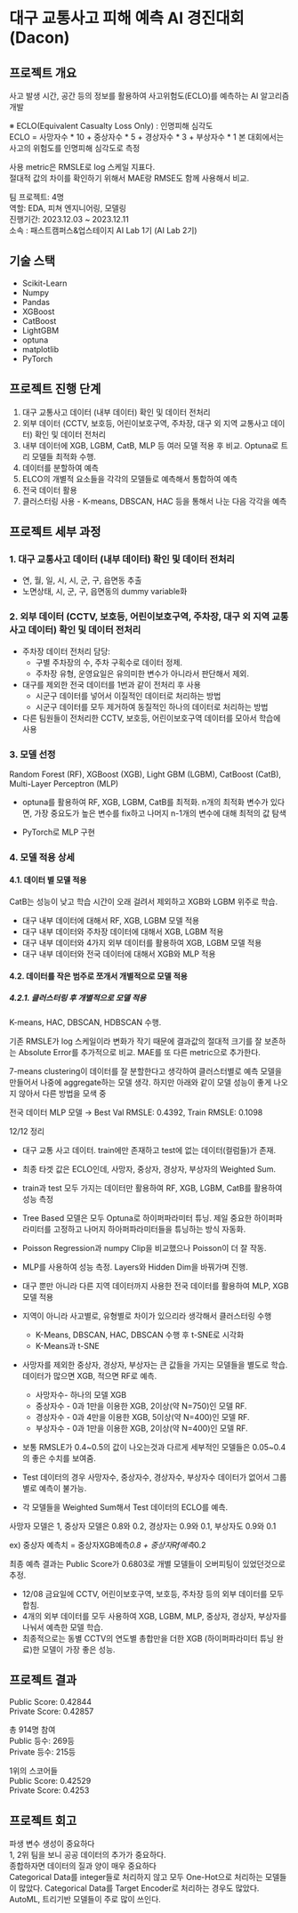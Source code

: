 # 대구 교통사고 피해 예측 AI 경진대회 (Dacon)  
## 프로젝트 개요
사고 발생 시간, 공간 등의 정보를 활용하여 사고위험도(ECLO)를 예측하는 AI 알고리즘 개발  

※ ECLO(Equivalent Casualty Loss Only) : 인명피해 심각도  
ECLO = 사망자수 * 10 + 중상자수 * 5 + 경상자수 * 3 + 부상자수 * 1 본 대회에서는 사고의 위험도를 인명피해 심각도로 측정  

사용 metric은 RMSLE로 log 스케일 지표다.    
절대적 값의 차이를 확인하기 위해서 MAE랑 RMSE도 함께 사용해서 비교. 

팀 프로젝트: 4명   
역할: EDA, 피쳐 엔지니어링, 모델링  
진행기간: 2023.12.03 ~ 2023.12.11  
소속 : 패스트캠퍼스&업스테이지 AI Lab 1기 (AI Lab 2기)  


## 기술 스택
+ Scikit-Learn
+ Numpy
+ Pandas
+ XGBoost
+ CatBoost
+ LightGBM
+ optuna
+ matplotlib
+ PyTorch  


## 프로젝트 진행 단계  
1. 대구 교통사고 데이터 (내부 데이터) 확인 및 데이터 전처리    
2. 외부 데이터 (CCTV, 보호등, 어린이보호구역, 주차장, 대구 외 지역 교통사고 데이터) 확인 및 데이터 전처리  
3. 내부 데이터에 XGB, LGBM, CatB, MLP 등 여러 모델 적용 후 비교. Optuna로 트리 모델들 최적화 수행.  
4. 데이터를 분할하여 예측  
5. ELCO의 개별적 요소들을 각각의 모델들로 예측해서 통합하여 예측  
6. 전국 데이터 활용  
7. 클러스터링 사용 - K-means, DBSCAN, HAC 등을 통해서 나눈 다음 각각을 예측    

## 프로젝트 세부 과정  
### 1. 대구 교통사고 데이터 (내부 데이터) 확인 및 데이터 전처리  
+ 연, 월, 일, 시, 시, 군, 구, 읍면동 추출  
+ 노면상태, 시, 군, 구, 읍면동의 dummy variable화   

### 2. 외부 데이터 (CCTV, 보호등, 어린이보호구역, 주차장, 대구 외 지역 교통사고 데이터) 확인 및 데이터 전처리  

+ 주차장 데이터 전처리 담당:  
    + 구별 주차장의 수, 주차 구획수로 데이터 정제.  
    + 주차장 유형, 운영요일은 유의미한 변수가 아니라서 판단해서 제외.  
+ 대구를 제외한 전국 데이터를 1번과 같이 전처리 후 사용  
    + 시군구 데이터를 넣어서 이질적인 데이터로 처리하는 방법  
    + 시군구 데이터를 모두 제거하여 동질적인 하나의 데이터로 처리하는 방법  
+ 다른 팀원들이 전처리한 CCTV, 보호등, 어린이보호구역 데이터를 모아서 학습에 사용  

### 3. 모델 선정  

Random Forest (RF), XGBoost (XGB), Light GBM (LGBM), CatBoost (CatB), Multi-Layer Perceptron (MLP)

+ optuna를 활용하여 RF, XGB, LGBM, CatB를 최적화. 
n개의 최적화 변수가 있다면, 가장 중요도가 높은 변수를 fix하고 나머지 n-1개의 변수에 대해 최적의 값 탐색

+ PyTorch로 MLP 구현  

### 4. 모델 적용 상세  
#### 4.1. 데이터 별 모델 적용  

CatB는 성능이 낮고 학습 시간이 오래 걸려서 제외하고 XGB와 LGBM 위주로 학습.  

+ 대구 내부 데이터에 대해서 RF, XGB, LGBM 모델 적용
+ 대구 내부 데이터와 주차장 데이터에 대해서 XGB, LGBM 적용
+ 대구 내부 데이터와 4가지 외부 데이터를 활용하여 XGB, LGBM 모델 적용
+ 대구 내부 데이터와 전국 데이터에 대해서 XGB와 MLP 적용  

#### 4.2. 데이터를 작은 범주로 쪼개서 개별적으로 모델 적용 

##### 4.2.1. 클러스터링 후 개별적으로 모델 적용  


K-means, HAC, DBSCAN, HDBSCAN 수행.

기존 RMSLE가 log 스케일이라 변화가 작기 때문에 결과값의 절대적 크기를 잘 보존하는 Absolute Error를 추가적으로 비교. MAE를 또 다른 metric으로 추가한다.

7-means clustering이 데이터를 잘 분할한다고 생각하여 클러스터별로 예측 모델을 만들어서 나중에 aggregate하는 모델 생각. 하지만 아래와 같이 모델 성능이 좋게 나오지 않아서 다른 방법을 모색 중

전국 데이터 MLP 모델 → Best Val RMSLE: 0.4392, Train RMSLE: 0.1098 

12/12 정리
- 대구 교통 사고 데이터. train에만 존재하고 test에 없는 데이터(컬럼들)가 존재.
- 최종 타겟 값은 ECLO인데, 사망자, 중상자, 경상자, 부상자의 Weighted Sum.
- train과 test 모두 가지는 데이터만 활용하여 RF, XGB, LGBM, CatB를 활용하여 성능 측정
- Tree Based 모델은 모두 Optuna로 하이퍼파라미터 튜닝. 제일 중요한 하이퍼파라미터를 고정하고 나머지 하아퍼파라미터들을 튜닝하는 방식 자동화.
- Poisson Regression과 numpy Clip을 비교했으나 Poisson이 더 잘 작동.
- MLP를 사용하여 성능 측정. Layers와 Hidden Dim을 바꿔가며 진행.
- 대구 뿐만 아니라 다른 지역 데이터까지 사용한 전국 데이터를 활용하여 MLP, XGB 모델 적용
- 지역이 아니라 사고별로, 유형별로 차이가 있으리라 생각해서 클러스터링 수행
    - K-Means, DBSCAN, HAC, DBSCAN 수행 후 t-SNE로 시각화
    - K-Means과 t-SNE

- 사망자를 제외한 중상자, 경상자, 부상자는 큰 값들을 가지는 모델들을 별도로 학습. 데이터가 많으면 XGB, 적으면 RF로 예측.
    - 사망자수- 하나의 모델 XGB
    - 중상자수 - 0과 1만을 이용한 XGB, 2이상(약 N=750)인 모델 RF.
    - 경상자수 - 0과 4만을 이용한 XGB, 5이상(약 N=400)인 모델 RF.
    - 부상자수 - 0과 1만을 이용한 XGB, 2이상(약 N=400)인 모델 RF.
- 보통 RMSLE가 0.4~0.5의 값이 나오는것과 다르게 세부적인 모델들은 0.05~0.4의 좋은 수치를 보여줌.
- Test 데이터의 경우 사망자수, 중상자수, 경상자수, 부상자수 데이터가 없어서 그룹별로 예측이 불가능.
- 각 모델들을 Weighted Sum해서 Test 데이터의 ECLO를 예측.

사망자 모델은 1, 중상자 모델은 0.8와 0.2, 경상자는 0.9와 0.1, 부상자도 0.9와 0.1

ex) 중상자 예측치 = 중상자XGB예측*0.8 + 중상자Rf예측*0.2

최종 예측 결과는 Public Score가 0.6803로 개별 모델들이 오버피팅이 있었던것으로 추정.  

- 12/08 금요일에 CCTV, 어린이보호구역, 보호등, 주차장 등의 외부 데이터를 모두 합침.
- 4개의 외부 데이터를 모두 사용하여 XGB, LGBM, MLP, 중상자, 경상자, 부상자를 나눠서 예측한 모델 학습.
- 최종적으로는 동별 CCTV의 연도별 총합만을 더한 XGB (하이퍼파라미터 튜닝 완료)한 모델이 가장 좋은 성능.

## 프로젝트 결과  
Public Score: 0.42844  
Private Score: 0.42857  

총 914명 참여  
Public 등수: 269등  
Private 등수: 215등  


1위의 스코어들  
Public Score: 0.42529  
Private Score: 0.4253  


## 프로젝트 회고  
파생 변수 생성이 중요하다  
1, 2위 팀을 보니 공공 데이터의 추가가 중요하다.  
종합하자면 데이터의 질과 양이 매우 중요하다  
Categorical Data를 integer들로 처리하지 않고 모두 One-Hot으로 처리하는 모델들이 많았다.
Categorical Data를 Target Encoder로 처리하는 경우도 많았다.
AutoML, 트리기반 모델들이 주로 많이 쓰인다.


